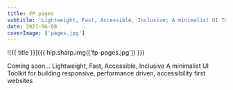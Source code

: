 ```yaml
---
title: FP pages
subtitle: 'Lightweight, Fast, Accessible, Inclusive; A minimalist UI Toolkit for building responsive, performance driven, accessibility first websites'
date: 2021-06-08
coverImage: ['pages.jpg']
---
```


![{{ title }}]({{ hlp.sharp.img(['fp-pages.jpg']) }})

Coming soon...
Lightweight, Fast, Accessible, Inclusive
A minimalist UI Toolkit for building responsive, performance driven, accessibility first websites
